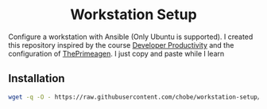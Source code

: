 <div align="center">
  <h1>Workstation Setup</h1>
</div>

Configure a workstation with Ansible (Only Ubuntu is supported). I created this repository inspired by the course [Developer Productivity](https://frontendmasters.com/courses/developer-productivity/) and the configuration of [ThePrimeagen](https://github.com/ThePrimeagen/ansible). I just copy and paste while I learn

## Installation

```bash
wget -q -O - https://raw.githubusercontent.com/chobe/workstation-setup/main/run-setup | bash
```
